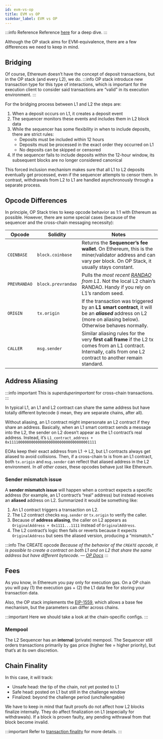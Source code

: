 ```yaml
---
id: evm-vs-op
title: EVM vs OP 
sidebar_label: EVM vs OP
---
```


:::info Reference
Reference [here](https://docs.optimism.io/stack/differences) for a deep dive.
:::

Although the OP stack aims for EVM-equivalence, there are a few differences we need to keep in mind.
## Bridging

Of course, Ethereum doesn’t have the concept of deposit transactions, but in the OP stack (and every L2), we do. 
:::info 
OP stack introduce new transaction type for this type of interactions, which is important for the execution client to consider said transactions are “valid” in its execution environment.
:::

For the bridging process between L1 and L2 the steps are:

1. When a deposit occurs on L1, it creates a deposit event
2. The sequencer monitors these events and includes them in L2 block data
3. While the sequencer has some flexibility in when to include deposits, there are strict rules:
   - Deposits must be included within 12 hours
   - Deposits must be processed in the exact order they occurred on L1
   - No deposits can be skipped or censored
4. If the sequencer fails to include deposits within the 12-hour window, its subsequent blocks are no longer considered canonical

This forced inclusion mechanism makes sure that all L1 to L2 deposits eventually get processed, even if the sequencer attempts to censor them. In contrast, withdrawals from L2 to L1 are handled asynchronously through a separate process.

## Opcode Differences

In principle, OP Stack tries to keep opcode behavior as 1:1 with Ethereum as possible. However, there are some special cases (because of the sequencer and the cross-chain messaging necessity):

| Opcode | Solidity | Notes |
| --- | --- | --- |
| `COINBASE` | `block.coinbase` | Returns the **Sequencer’s fee wallet**. On Ethereum, this is the miner/validator address and can vary per block. On OP Stack, it usually stays constant. |
| `PREVRANDAO` | `block.prevrandao` | Pulls the *most recent [RANDAO](https://eips.ethereum.org/EIPS/eip-4399) from L1*. Not the local L2 chain’s RANDAO. Handy if you rely on L1’s random seed. |
| `ORIGIN` | `tx.origin` | If the transaction was triggered by an **L1 smart contract**, it will be an ***aliased*** address on L2 (more on aliasing below). Otherwise behaves normally. |
| `CALLER` | `msg.sender` | Similar aliasing rules for the very **first call frame** if the L2 tx comes from an L1 contract. Internally, calls from one L2 contract to another remain standard. |

## Address Aliasing

:::info important
This is *superduperimportant* for cross-chain transactions.
:::

In typical L1, an L1 and L2 contract can share the same address but have totally different bytecode (i mean, they are separate chains, after all).

Without aliasing, an L1 contract might impersonate an L2 contract if they share an address. Basically, when an L1 smart contract sends a message into the L2, the sender on L2 doesn’t appear as the L1 contract’s real address. Instead, it’s `L1_contract_address + 0x1111000000000000000000000000000000001111`

EOAs keep their exact address from L1 → L2, but L1 contracts always get aliased to avoid collisions. Then, if a cross-chain tx is from an L1 contract, both `tx.origin` and `msg.sender` can reflect that aliased address in the L2 environment. In *all other cases*, these opcodes behave just like Ethereum.

### Sender mismatch issue

A **sender mismatch issue** will happen when a contract expects a specific address (for example, an L1 contract’s “real” address) but instead receives an **aliased** address on L2. Summarized it would be something like:

1. An L1 contract triggers a transaction on L2.
2. The L2 contract checks `msg.sender` or `tx.origin` to verify the caller.
3. Because of **address aliasing**, the caller on L2 appears as `OriginalAddress + 0x1111...1111` instead of `OriginalAddress`.
4. The L2 contract’s logic then fails or reverts because it expects `OriginalAddress` but sees the aliased version, producing a “mismatch.”

:::info The CREATE opcode
*Because of the behavior of the `CREATE` opcode, it is possible to create a contract on both L1 and on L2 that share the same address but have different bytecode.  — [OP Docs](https://docs.optimism.io/stack/differences#address-aliasing)* 
:::

## Fees

As you know, in Ethereum you pay only for execution gas. On a OP chain you will pay (1) the execution gas + (2) the L1 data fee for storing your transaction data. 

Also, the OP stack implements the [EIP-1559](https://github.com/ethereum/EIPs/blob/master/EIPS/eip-1559.md), which allows a base fee mechanism, but the parameters can differ across chains. 

:::important
Here we should take a look at the chain-specific configs.
:::

### Mempool

The L2 Sequencer has an **internal** (private) mempool. The Sequencer still orders transactions primarily by gas price (higher fee = higher priority), but that’s at its own discretion.

## Chain Finality

In this case, it will track:

- Unsafe head: the tip of the chain, not yet posted to L1
- Safe head: posted on L1 but still in the challenge window
- Finalized: beyond the challenge period (unchallengable)

We have to keep in mind that fault proofs do not affect how L2 blocks finalize internally. They do affect finalization on L1 (especially for withdrawals). If a block is proven faulty, any pending withrawal from that block become invalid. 

:::important
Refer to [transaction finality](https://docs.optimism.io/stack/transactions/transaction-finality) for more details.
:::
